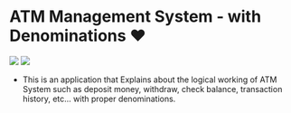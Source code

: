 # ATM Management System - with Denominations ❤️

![](https://img.shields.io/github/languages/count/gowthamrajk/ATM_System_with_Denominations)   ![](https://img.shields.io/github/languages/top/gowthamrajk/ATM_System_with_Denominations)

- This is an application that Explains about the logical working of ATM System such as deposit money, withdraw, check balance, transaction history, etc... with proper denominations.
